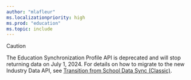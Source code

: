 ```yaml
---
author: "mlafleur"
ms.localizationpriority: high
ms.prod: "education"
ms.topic: include
---
```


<!-- markdownlint-disable MD041-->

> [!CAUTION]
> The Education Synchronization Profile API is deprecated and will stop returning data on July 1, 2024. For details on how to migrate to the new Industry Data
> API, see [Transition from School Data Sync (Classic)](/schooldatasync/transition-from-sds-classic).

